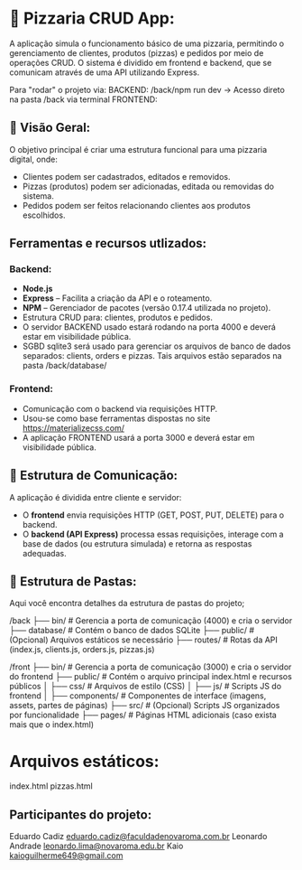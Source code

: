 # 🍕 Pizzaria CRUD App:

A aplicação simula o funcionamento básico de uma pizzaria, permitindo o gerenciamento de clientes, produtos (pizzas) e pedidos por meio de operações CRUD.
O sistema é dividido em frontend e backend, que se comunicam através de uma API utilizando Express.

Para "rodar" o projeto via:
BACKEND: /back/npm run dev  -> Acesso direto na pasta /back via terminal
FRONTEND: 


## 🚀 Visão Geral:

O objetivo principal é criar uma estrutura funcional para uma pizzaria digital, onde:
- Clientes podem ser cadastrados, editados e removidos.
- Pizzas (produtos) podem ser adicionadas, editada ou removidas do sistema.
- Pedidos podem ser feitos relacionando clientes aos produtos escolhidos.

## Ferramentas e recursos utlizados:

### Backend:
- **Node.js**
- **Express** – Facilita a criação da API e o roteamento.
- **NPM** – Gerenciador de pacotes (versão 0.17.4 utilizada no projeto).
- Estrutura CRUD para: clientes, produtos e pedidos.
- O servidor BACKEND usado estará rodando na porta 4000 e deverá estar em visibilidade pública.
- SGBD sqlite3 será usado para gerenciar os arquivos de banco de dados separados: clients, orders e pizzas. Tais
arquivos estão separados na pasta /back/database/

### Frontend:
- Comunicação com o backend via requisições HTTP.
- Usou-se como base ferramentas dispostas no site https://materializecss.com/
- A aplicação FRONTEND usará a porta 3000 e deverá estar em visibilidade pública.

## 🔗 Estrutura de Comunicação:

A aplicação é dividida entre cliente e servidor:
- O **frontend** envia requisições HTTP (GET, POST, PUT, DELETE) para o backend.
- O **backend (API Express)** processa essas requisições, interage com a base de dados (ou estrutura simulada) e retorna as respostas adequadas.

## 📁 Estrutura de Pastas:
Aqui você encontra detalhes da estrutura de pastas do projeto;

/back
├── bin/          # Gerencia a porta de comunicação (4000) e cria o servidor
├── database/     # Contém o banco de dados SQLite
├── public/       # (Opcional) Arquivos estáticos se necessário
├── routes/       # Rotas da API (index.js, clients.js, orders.js, pizzas.js)

/front
├── bin/              # Gerencia a porta de comunicação (3000) e cria o servidor do frontend
├── public/           # Contém o arquivo principal index.html e recursos públicos
│   ├── css/          # Arquivos de estilo (CSS)
│   ├── js/           # Scripts JS do frontend
│   ├── components/   # Componentes de interface (imagens, assets, partes de páginas)
├── src/              # (Opcional) Scripts JS organizados por funcionalidade
├── pages/            # Páginas HTML adicionais (caso exista mais que o index.html)



# Arquivos estáticos:
index.html
pizzas.html

## Participantes do projeto:
Eduardo Cadiz eduardo.cadiz@faculdadenovaroma.com.br
Leonardo Andrade leonardo.lima@novaroma.edu.br
Kaio kaioguilherme649@gmail.com